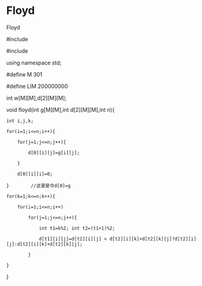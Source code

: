 # Floyd

Floyd

#include <iostream>
  
#include <vector>
  
using namespace std;

#define M 301

#define LIM 200000000

int w[M][M],d[2][M][M];


void floyd(int g[M][M],int d[2][M][M],int n){

	int i,j,k;
  
	for(i=1;i<=n;i++){
  
		for(j=1;j<=n;j++){
    
			d[0][i][j]=g[i][j];
      
		}
    
		d[0][i][i]=0;
    
	}        //这里是令d[0]=g
  
	for(k=1;k<=n;k++){
  
		for(i=1;i<=n;i++)
    
			for(j=1;j<=n;j++){
      
				int t1=k%2; int t2=(t1+1)%2;
        
				d[t1][i][j]=d[t2][i][j] < d[t2][i][k]+d[t2][k][j]?d[t2][i][j]:d[t2][i][k]+d[t2][k][j];
        
			}
      
	}
  
}
